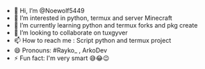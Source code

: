 - 👋 Hi, I’m @Noewolf5449
- 👀 I’m interested in python, termux and server Minecraft 
- 🌱 I’m currently learning python and termux forks and pkg create
- 💞️ I’m looking to collaborate on tuxgyver
- 📫 How to reach me : Script python and termux project 
- 😄 Pronouns: #Rayko_ , ArkoDev 
- ⚡ Fun fact: I'm very smart 😅😂😉

<!---
Noewolf5449/Noewolf5449 is a ✨ special ✨ repository because its `README.md` (this file) appears on your GitHub profile.
You can click the Preview link to take a look at your changes.
--->
